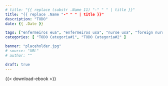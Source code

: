 ```yaml
---
# title: "{{ replace (substr .Name 11) "-" " " | title }}"
title: "{{ replace .Name "-" " " | title }}"
description: "TODO"
date: {{ .Date }}

tags: ["enfermeiros eua", "enfermeiros usa", "nurse usa", "foreign nurses", "home care"]
categories: [ "TODO Categoria#1", "TODO Categoria#2" ]

banner: "placeholder.jpg"
# source: "URL"
# author: ""

draft: true
---
```


<!-- <TODO Apague esta linha e escreva aqui o blog post> -->

{{< download-ebook >}}
